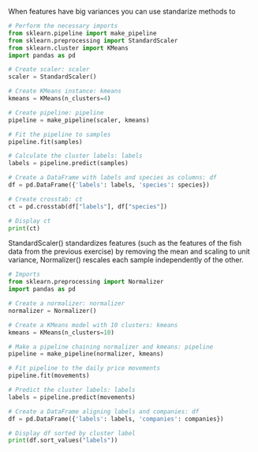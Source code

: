 When features have big variances you can use standarize methods to 

``` python
# Perform the necessary imports
from sklearn.pipeline import make_pipeline
from sklearn.preprocessing import StandardScaler
from sklearn.cluster import KMeans
import pandas as pd

# Create scaler: scaler
scaler = StandardScaler()

# Create KMeans instance: kmeans
kmeans = KMeans(n_clusters=4)

# Create pipeline: pipeline
pipeline = make_pipeline(scaler, kmeans)

# Fit the pipeline to samples
pipeline.fit(samples)

# Calculate the cluster labels: labels
labels = pipeline.predict(samples)

# Create a DataFrame with labels and species as columns: df
df = pd.DataFrame({'labels': labels, 'species': species})

# Create crosstab: ct
ct = pd.crosstab(df["labels"], df["species"])

# Display ct
print(ct)
```

 StandardScaler() standardizes features (such as the features of the fish data from the previous exercise) by removing the mean and scaling to unit variance, Normalizer() rescales each sample independently of the other.

```python 
# Imports
from sklearn.preprocessing import Normalizer
import pandas as pd

# Create a normalizer: normalizer
normalizer = Normalizer()

# Create a KMeans model with 10 clusters: kmeans
kmeans = KMeans(n_clusters=10)

# Make a pipeline chaining normalizer and kmeans: pipeline
pipeline = make_pipeline(normalizer, kmeans)

# Fit pipeline to the daily price movements
pipeline.fit(movements)

# Predict the cluster labels: labels
labels = pipeline.predict(movements)

# Create a DataFrame aligning labels and companies: df
df = pd.DataFrame({'labels': labels, 'companies': companies})

# Display df sorted by cluster label
print(df.sort_values("labels"))
```
